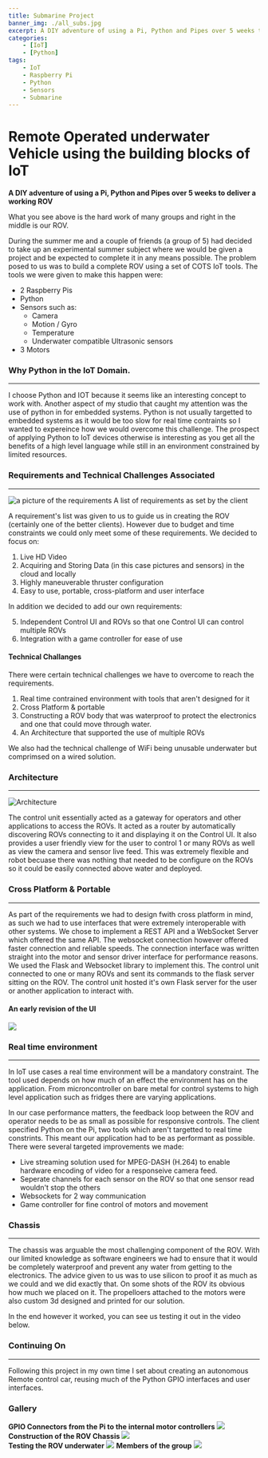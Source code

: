 ```yaml
---
title: Submarine Project
banner_img: ./all_subs.jpg
excerpt: A DIY adventure of using a Pi, Python and Pipes over 5 weeks to deliver a working submarine.
categories: 
    - [IoT]
    - [Python]
tags: 
    - IoT
    - Raspberry Pi
    - Python
    - Sensors
    - Submarine
---
```


# Remote Operated underwater Vehicle using the building blocks of IoT

**A DIY adventure of using a Pi, Python and Pipes over 5 weeks to deliver a working ROV**


What you see above is the hard work of many groups and right in the middle is our ROV.

During the summer me and a couple of friends (a group of 5) had decided to take up an experimental summer subject where we would be given a project and be expected to complete it in any means possible. The problem posed to us was to build a complete ROV using a set of COTS IoT tools. The tools we were given to make this happen were:

*   2 Raspberry Pis
*   Python
*   Sensors such as:
    *   Camera
    *   Motion / Gyro
    *   Temperature
    *   Underwater compatible Ultrasonic sensors
*   3 Motors

### Why Python in the IoT Domain.

* * *

I choose Python and IOT because it seems like an interesting concept to work with. Another aspect of my studio that caught my attention was the use of python in for embedded systems. Python is not usually targetted to embedded systems as it would be too slow for real time contraints so I wanted to expereince how we would overcome this challenge. The prospect of applying Python to IoT devices otherwise is interesting as you get all the benefits of a high level language while still in an environment constrained by limited resources.

### Requirements and Technical Challenges Associated

* * *

![a picture of the requirements](./requirements.png) A list of requirements as set by the client

  

A requirement's list was given to us to guide us in creating the ROV (certainly one of the better clients). However due to budget and time constraints we could only meet some of these requirements. We decided to focus on:

1.  Live HD Video
2.  Acquiring and Storing Data (in this case pictures and sensors) in the cloud and locally
3.  Highly maneuverable thruster configuration
4.  Easy to use, portable, cross-platform and user interface

In addition we decided to add our own requirements:

5.  Independent Control UI and ROVs so that one Control UI can control multiple ROVs
6.  Integration with a game controller for ease of use

  

#### Technical Challanges

There were certain technical challenges we have to overcome to reach the requirements.

1.  Real time contrained environment with tools that aren't designed for it
2.  Cross Platform & portable
3.  Constructing a ROV body that was waterproof to protect the electronics and one that could move through water.
4.  An Architecture that supported the use of multiple ROVs

We also had the technical challenge of WiFi being unusable underwater but comprimsed on a wired solution.

### Architecture

* * *

![Architecture](./Arch.png)

The control unit essentially acted as a gateway for operators and other applications to access the ROVs. It acted as a router by automatically discovering ROVs connecting to it and displaying it on the Control UI. It also provides a user friendly view for the user to control 1 or many ROVs as well as view the camera and sensor live feed. This was extremely flexible and robot becuase there was nothing that needed to be configure on the ROVs so it could be easily connected above water and deployed.

### Cross Platform & Portable

* * *

As part of the requirements we had to design fwith cross platform in mind, as such we had to use interfaces that were extremely interoperable with other systems. We chose to implement a REST API and a WebSocket Server which offered the same API. The websocket connection however offered faster connection and reliable speeds. The connection interface was written straight into the motor and sensor driver interface for performance reasons. We used the Flask and Websocket library to implement this. The control unit connected to one or many ROVs and sent its commands to the flask server sitting on the ROV. The control unit hosted it's own Flask server for the user or another application to interact with.

  

#### An early revision of the UI

![](./Control_UI.jpg)

### Real time environment

* * *

In IoT use cases a real time environment will be a mandatory constraint. The tool used depends on how much of an effect the environment has on the application. From microncontroller on bare metal for control systems to high level application such as fridges there are varying applications.

In our case performance matters, the feedback loop between the ROV and operator needs to be as small as possible for responsive controls. The client specified Python on the Pi, two tools which aren't targetted to real time constrints. This meant our application had to be as performant as possible. There were several targeted improvements we made:

*   Live streaming solution used for MPEG-DASH (H.264) to enable hardware encoding of video for a responseive camera feed.
*   Seperate channels for each sensor on the ROV so that one sensor read wouldn't stop the others
*   Websockets for 2 way communication
*   Game controller for fine control of motors and movement

### Chassis

* * *

The chassis was arguable the most challenging component of the ROV. With our limited knowledge as software engineers we had to ensure that it would be completely waterproof and prevent any water from getting to the electronics. The advice given to us was to use silicon to proof it as much as we could and we did exactly that. On some shots of the ROV its obvious how much we placed on it. The propelloers attached to the motors were also custom 3d designed and printed for our solution.

In the end however it worked, you can see us testing it out in the video below.

### Continuing On

* * *

Following this project in my own time I set about creating an autonomous Remote control car, reusing much of the Python GPIO interfaces and user interfaces.

### Gallery
**GPIO Connectors from the Pi to the internal motor controllers**
![](./pi_connectors.jpg) 
**Construction of the ROV Chassis**
![](./sub_construction.jpg)  
**Testing the ROV underwater**
![](./underwater_test.png)
**Members of the group**
![](./group_photo.jpg)
